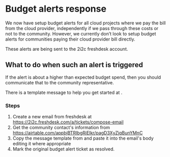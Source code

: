 
# Budget alerts response

We now have setup budget alerts for all cloud projects where we pay the bill from the cloud provider, independently if we pass through these costs or not to the community. However, we currently don’t look to setup budget alerts for communities paying their cloud provider bill directly.

These alerts are being sent to the 2i2c freshdesk account.

## What to do when such an alert is triggered

If the alert is about a higher than expected budget spend, then you should communicate that to the community representative.

There is a template message to help you get started at [](support:templates:budget-alerts).

### Steps

1. Create a new email from freshdesk at https://2i2c.freshdesk.com/a/tickets/compose-email
2. Get the community contact's information from https://airtable.com/appbjBTRIbgRiElkr/pagD3XyZjqBunYMnC
3. Copy the message template from [](support:templates:budget-alerts) and paste it into the email's body editing it where appropriate
4. Mark the original budget alert ticket as resolved.